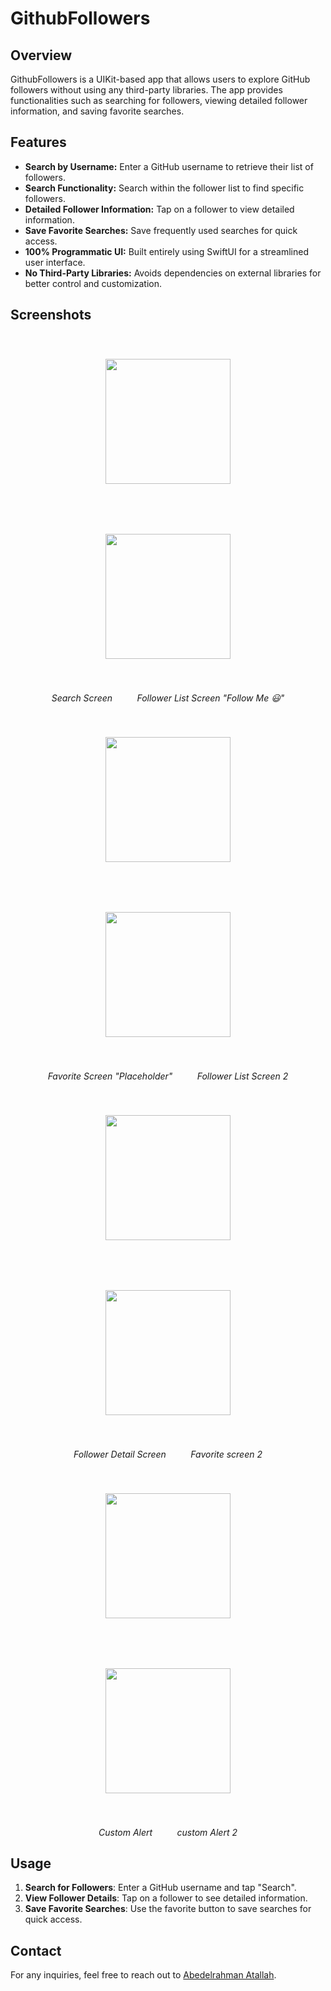 # GithubFollowers

## Overview
GithubFollowers is a UIKit-based app that allows users to explore GitHub followers without using any third-party libraries.
The app provides functionalities such as searching for followers,
viewing detailed follower information, and saving favorite searches.

## Features
- **Search by Username:** Enter a GitHub username to retrieve their list of followers.
- **Search Functionality:** Search within the follower list to find specific followers.
- **Detailed Follower Information:** Tap on a follower to view detailed information.
- **Save Favorite Searches:** Save frequently used searches for quick access.
- **100% Programmatic UI:** Built entirely using SwiftUI for a streamlined user interface.
- **No Third-Party Libraries:** Avoids dependencies on external libraries for better control and customization.

## Screenshots
<p align="center">
  <img src="GitHubFollowers/Screenshots/1.png" width="200" style="margin: 40px;" />
 <img src="GitHubFollowers/Screenshots/2.png" width="200" style="margin: 40px;" />
</p>
<p align="center">
  <em>Search Screen</em> &nbsp;&nbsp;&nbsp;&nbsp;&nbsp;&nbsp;&nbsp;&nbsp;
  <em>Follower List Screen "Follow Me 😃"</em>
</p>

<p align="center">
  <img src="GitHubFollowers/Screenshots/3.png" width="200" style="margin: 40px;" />
 <img src="GitHubFollowers/Screenshots/4.png" width="200" style="margin: 40px;" />
</p>
<p align="center">
  <em>Favorite Screen "Placeholder" </em> &nbsp;&nbsp;&nbsp;&nbsp;&nbsp;&nbsp;&nbsp;&nbsp;
  <em>Follower List Screen 2 </em>
</p>

<p align="center">
  <img src="GitHubFollowers/Screenshots/5.png" width="200" style="margin: 40px;" />
 <img src="GitHubFollowers/Screenshots/8.png" width="200" style="margin: 40px;" />
</p>
<p align="center">
  <em>Follower Detail Screen</em> &nbsp;&nbsp;&nbsp;&nbsp;&nbsp;&nbsp;&nbsp;&nbsp;
  <em>Favorite screen 2 </em>
</p>

<p align="center">
  <img src="GitHubFollowers/Screenshots/6.png" width="200" style="margin: 40px;" />
 <img src="GitHubFollowers/Screenshots/7.png" width="200" style="margin: 40px;" />
</p>
<p align="center">
  <em>Custom Alert</em> &nbsp;&nbsp;&nbsp;&nbsp;&nbsp;&nbsp;&nbsp;&nbsp;
  <em> custom Alert 2 </em>
</p>

<!-- Add more screenshots as needed -->


## Usage
1. **Search for Followers**: Enter a GitHub username and tap "Search".
2. **View Follower Details**: Tap on a follower to see detailed information.
3. **Save Favorite Searches**: Use the favorite button to save searches for quick access.

## Contact
For any inquiries, feel free to reach out to [Abedelrahman Atallah](mailto:aratallah3@gmail.com).
